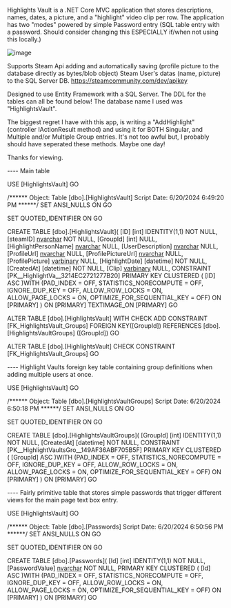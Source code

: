 Highlights Vault is a .NET Core MVC application that stores descriptions, names, dates, a picture, and a "highlight" video clip per row.
The application has two "modes" powered by simple Password entry (SQL table entry with a password. Should consider changing this ESPECIALLY if/when not using this locally.)

![image](https://github.com/DontDoThat21/HighlightsVault/assets/46426868/1bce7ab1-6ce2-4077-bd9b-76b773b32394)


Supports Steam Api adding and automatically saving (profile picture to the database directly as bytes/blob object) Steam User's datas (name, picture) to the SQL Server DB.
https://steamcommunity.com/dev/apikey

Designed to use Entity Framework with a SQL Server.
The DDL for the tables can all be found below!
The database name I used was "HighlightsVault".

The biggest regret I have with this app, is writing a "AddHighlight" (controller IActionResult method) and using it for BOTH Singular, and Multiple and/or Multiple Group entries.
It's not too awful but, I probably should have seperated these methods. Maybe one day!

Thanks for viewing.

---- Main table

USE [HighlightsVault]
GO

/****** Object:  Table [dbo].[HighlightsVault]    Script Date: 6/20/2024 6:49:20 PM ******/
SET ANSI_NULLS ON
GO

SET QUOTED_IDENTIFIER ON
GO

CREATE TABLE [dbo].[HighlightsVault](
	[ID] [int] IDENTITY(1,1) NOT NULL,
	[steamID] [nvarchar](50) NOT NULL,
	[GroupId] [int] NULL,
	[HighlightPersonName] [nvarchar](100) NULL,
	[UserDescription] [nvarchar](510) NULL,
	[ProfileUrl] [nvarchar](255) NULL,
	[ProfilePictureUrl] [nvarchar](255) NULL,
	[ProfilePicture] [varbinary](max) NULL,
	[HighlightDate] [datetime] NOT NULL,
	[CreatedAt] [datetime] NOT NULL,
	[Clip] [varbinary](max) NULL,
 CONSTRAINT [PK__HighlightVa__3214EC2721277B20] PRIMARY KEY CLUSTERED 
(
	[ID] ASC
)WITH (PAD_INDEX = OFF, STATISTICS_NORECOMPUTE = OFF, IGNORE_DUP_KEY = OFF, ALLOW_ROW_LOCKS = ON, ALLOW_PAGE_LOCKS = ON, OPTIMIZE_FOR_SEQUENTIAL_KEY = OFF) ON [PRIMARY]
) ON [PRIMARY] TEXTIMAGE_ON [PRIMARY]
GO

ALTER TABLE [dbo].[HighlightsVault]  WITH CHECK ADD  CONSTRAINT [FK_HighlightsVault_Groups] FOREIGN KEY([GroupId])
REFERENCES [dbo].[HighlightsVaultGroups] ([GroupId])
GO

ALTER TABLE [dbo].[HighlightsVault] CHECK CONSTRAINT [FK_HighlightsVault_Groups]
GO


---- Highlight Vaults foreign key table containing group definitions when adding multiple users at once.

USE [HighlightsVault]
GO

/****** Object:  Table [dbo].[HighlightsVaultGroups]    Script Date: 6/20/2024 6:50:18 PM ******/
SET ANSI_NULLS ON
GO

SET QUOTED_IDENTIFIER ON
GO

CREATE TABLE [dbo].[HighlightsVaultGroups](
	[GroupId] [int] IDENTITY(1,1) NOT NULL,
	[CreatedAt] [datetime] NOT NULL,
 CONSTRAINT [PK__HighlightVaultsGro__149AF36ABF705B5F] PRIMARY KEY CLUSTERED 
(
	[GroupId] ASC
)WITH (PAD_INDEX = OFF, STATISTICS_NORECOMPUTE = OFF, IGNORE_DUP_KEY = OFF, ALLOW_ROW_LOCKS = ON, ALLOW_PAGE_LOCKS = ON, OPTIMIZE_FOR_SEQUENTIAL_KEY = OFF) ON [PRIMARY]
) ON [PRIMARY]
GO

---- Fairly primitive table that stores simple passwords that trigger different views for the main page text box entry.

USE [HighlightsVault]
GO

/****** Object:  Table [dbo].[Passwords]    Script Date: 6/20/2024 6:50:56 PM ******/
SET ANSI_NULLS ON
GO

SET QUOTED_IDENTIFIER ON
GO

CREATE TABLE [dbo].[Passwords](
	[Id] [int] IDENTITY(1,1) NOT NULL,
	[PasswordValue] [nvarchar](100) NOT NULL,
PRIMARY KEY CLUSTERED 
(
	[Id] ASC
)WITH (PAD_INDEX = OFF, STATISTICS_NORECOMPUTE = OFF, IGNORE_DUP_KEY = OFF, ALLOW_ROW_LOCKS = ON, ALLOW_PAGE_LOCKS = ON, OPTIMIZE_FOR_SEQUENTIAL_KEY = OFF) ON [PRIMARY]
) ON [PRIMARY]
GO


